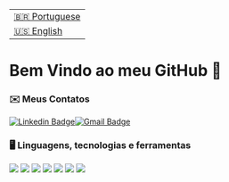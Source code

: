 <table>
  <tr>
    <td>
      <a href="README.md" disabled>🇧🇷 Portuguese</a>
    </td>
  </tr>
  <tr>
    <td>
      <a href="README_ingles.md">🇺🇸 English</a>
    </td>
   </tr>
</table> 

# Bem Vindo ao meu GitHub 👋

### ✉️ Meus Contatos
[![Linkedin Badge](https://img.shields.io/badge/-LinkedIn-blue?style=for-the-badge&logo=Linkedin&logoColor=white&link=https://https://www.linkedin.com/in/matheus-almeida-faria/)](https://www.linkedin.com/in/matheus-almeida-faria/)[![Gmail Badge](https://img.shields.io/badge/-Gmail-c14438?style=for-the-badge&logo=Gmail&logoColor=white&link=mailto:matheus.almeida.faria.almada@gmail.com)](mailto:matheus.almeida.faria.almada@gmail.com)

### 🖥 Linguagens, tecnologias e ferramentas

![](https://img.shields.io/badge/-VISUAL%20STUDIO%20CODE-blue)
![](https://img.shields.io/badge/-SPRING%20TOOL-brightgreen)
![](https://img.shields.io/badge/-JAVA-red)
![](https://img.shields.io/badge/-SQL-blue)
![](https://img.shields.io/badge/-HTML-orange)
![](https://img.shields.io/badge/-JAVASCRIPT-yellow)
![](https://img.shields.io/badge/-CSS-blue)

<!--
**MatheusAlmeidaFariaAlmada/MatheusAlmeidaFariaAlmada** is a ✨ _special_ ✨ repository because its `README.md` (this file) appears on your GitHub profile.
 
Here are some ideas to get you started:

- 🔭 I’m currently working on ...
- 🌱 I’m currently learning ...
- 👯 I’m looking to collaborate on ...
- 🤔 I’m looking for help with ...
- 💬 Ask me about ...
- 📫 How to reach me: ...
- 😄 Pronouns: ...
- ⚡ Fun fact: ...
-->

